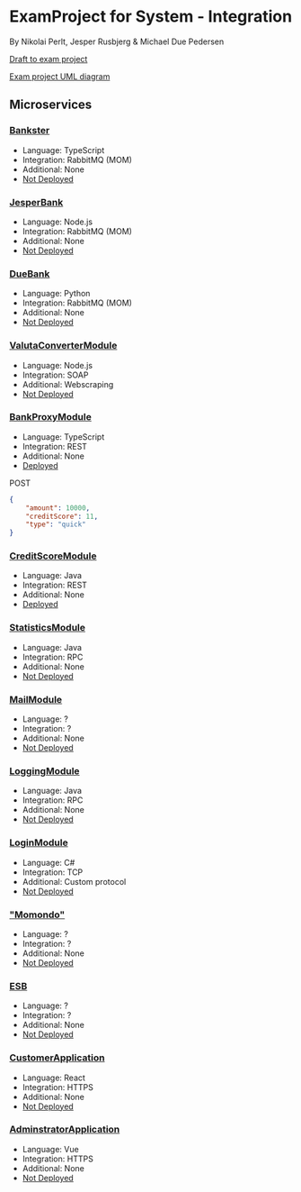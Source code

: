 # ExamProject for System - Integration
By Nikolai Perlt, Jesper Rusbjerg & Michael Due Pedersen

[Draft to exam project](https://datsoftlyngby.github.io/soft2020fall/resources/3ac43cba-ExamProjectDraft.pdf)

[Exam project UML diagram](https://app.lucidchart.com/lucidchart/invitations/accept/0f1c9112-dbee-416f-b531-6fe8e2ef72d5)

## Microservices

### [Bankster](https://github.com/JesperRusbjerg/team7ExamProject/tree/main/perltBank)

- Language: TypeScript
- Integration: RabbitMQ (MOM)
- Additional: None
- [Not Deployed]()

### [JesperBank](https://github.com/JesperRusbjerg/team7ExamProject/tree/main/jesperBank)

- Language: Node.js
- Integration: RabbitMQ (MOM)
- Additional: None
- [Not Deployed]()

### [DueBank](https://github.com/JesperRusbjerg/team7ExamProject/tree/main/DueBank)

- Language: Python
- Integration: RabbitMQ (MOM)
- Additional: None
- [Not Deployed]()

### [ValutaConverterModule](https://github.com/JesperRusbjerg/team7ExamProject/tree/main/currencyExchangeSOAP)

- Language: Node.js
- Integration: SOAP
- Additional: Webscraping
- [Not Deployed]()

### [BankProxyModule](https://github.com/JesperRusbjerg/team7ExamProject/tree/main/bankProxy)

- Language: TypeScript
- Integration: REST
- Additional: None
- [Deployed](http://104.248.139.111:3000/)

POST
```json
{
    "amount": 10000,
    "creditScore": 11,
    "type": "quick"
}
```

### [CreditScoreModule](https://github.com/JesperRusbjerg/team7ExamProject/tree/main/CreditScoreModule)

- Language: Java
- Integration: REST
- Additional: None
- [Deployed](https://www.mdp-creations.dk/creditScoreModule/)


### [StatisticsModule]()

- Language: Java
- Integration: RPC
- Additional: None
- [Not Deployed]()

### [MailModule]()

- Language: ?
- Integration: ?
- Additional: None
- [Not Deployed]()

### [LoggingModule]()

- Language: Java
- Integration: RPC
- Additional: None
- [Not Deployed]()

### [LoginModule]()

- Language: C#
- Integration: TCP
- Additional: Custom protocol
- [Not Deployed]()

### ["Momondo"]()

- Language: ?
- Integration: ?
- Additional: None
- [Not Deployed]()

### [ESB]()

- Language: ?
- Integration: ?
- Additional: None
- [Not Deployed]()

### [CustomerApplication]()

- Language: React
- Integration: HTTPS
- Additional: None
- [Not Deployed]()

### [AdminstratorApplication]()

- Language: Vue
- Integration: HTTPS
- Additional: None
- [Not Deployed]()
